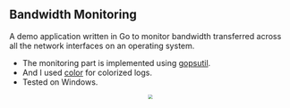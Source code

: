 ## Bandwidth Monitoring 

A demo application written in Go to monitor bandwidth transferred across all the network interfaces on an operating system.

- The monitoring part is implemented using [gopsutil](https://github.com/shirou/gopsutil).
- And I used [color](github.com/fatih/color) for colorized logs.
- Tested on Windows.

<p align="center">
  <img src="https://i.imgur.com/RrJNtlE.png" style="zoom:50%; alt='Logging Preview'" />
</p>